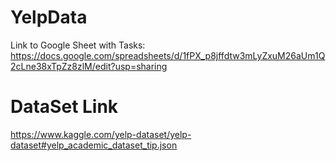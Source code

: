 # YelpData

Link to Google Sheet with Tasks:
https://docs.google.com/spreadsheets/d/1fPX_p8jffdtw3mLyZxuM26aUm1Q2cLne38xTpZz8zlM/edit?usp=sharing

# DataSet Link
https://www.kaggle.com/yelp-dataset/yelp-dataset#yelp_academic_dataset_tip.json
